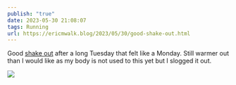 ```yaml
---
publish: "true"
date: 2023-05-30 21:08:07
tags: Running
url: https://ericmwalk.blog/2023/05/30/good-shake-out.html
---
```


Good [shake out](https://strava.com/activities/9172706516) after a long Tuesday that felt like a Monday. Still warmer out than I would like as my body is not used to this yet but I slogged it out.

![](https://ericmwalk.blog/uploads/2023/77a90884e0.jpg)